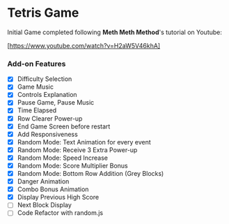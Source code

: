 # Tetris Game

Initial Game completed following **Meth Meth Method**'s tutorial on Youtube:

[https://www.youtube.com/watch?v=H2aW5V46khA]

### Add-on Features

- [x] Difficulty Selection
- [x] Game Music
- [x] Controls Explanation
- [x] Pause Game, Pause Music
- [x] Time Elapsed
- [x] Row Clearer Power-up
- [x] End Game Screen before restart
- [x] Add Responsiveness
- [x] Random Mode: Text Animation for every event
- [x] Random Mode: Receive 3 Extra Power-up
- [x] Random Mode: Speed Increase
- [x] Random Mode: Score Multiplier Bonus
- [x] Random Mode: Bottom Row Addition (Grey Blocks)
- [x] Danger Animation
- [x] Combo Bonus Animation
- [x] Display Previous High Score
- [ ] Next Block Display
- [ ] Code Refactor with random.js

